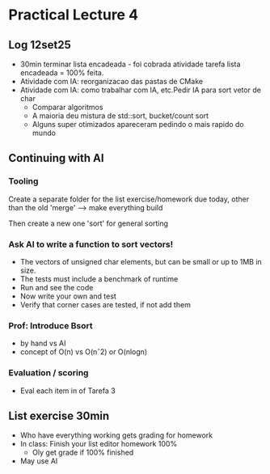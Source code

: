 # Practical Lecture 4 

## Log 12set25
- 30min terminar lista encadeada - foi cobrada atividade tarefa lista encadeada = 100% feita.
- Atividade com IA: reorganizacao das pastas de CMake
- Atividade com IA: como trabalhar com IA, etc.Pedir IA para sort vetor de char
    - Comparar algoritmos
    - A maioria deu mistura de std::sort, bucket/count sort
    - Alguns super otimizados apareceram pedindo o mais rapido do mundo


## Continuing with AI 

### Tooling

Create a separate folder for the list exercise/homework due today,
other than the old 'merge' --> make everything build

Then create a new one 'sort' for general sorting

### Ask AI to write a function to sort vectors!
- The vectors of unsigned char elements, but can be small or up to 1MB in size.
- The tests must include a benchmark of runtime
- Run and see the code
- Now write your own and test
- Verify that corner cases are tested, if not add them

### Prof: Introduce Bsort
- by hand vs AI
- concept of O(n) vs O(nˆ2) or O(nlogn)

### Evaluation / scoring
- Eval each item in of Tarefa 3

## List exercise 30min
- Who have everything working gets grading for homework
- In class: Finish your list editor homework 100%
    - Oly get grade if 100% finished
- May use AI
